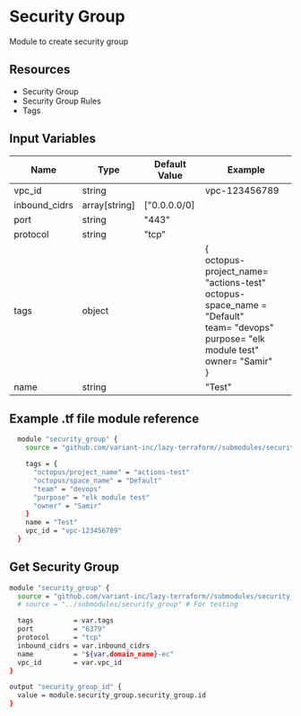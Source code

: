 # Security Group

Module to create security group

## Resources

- Security Group
- Security Group Rules
- Tags

<!-- markdownlint-disable MD013 -->
## Input Variables

| Name          | Type          | Default Value | Example                                                                                                                                                              |
| ------------- | ------------- | ------------- | -------------------------------------------------------------------------------------------------------------------------------------------------------------------- |
| vpc_id        | string        |               | vpc-123456789                                                                                                                                                        |
| inbound_cidrs | array[string] | ["0.0.0.0/0]  |                                                                                                                                                                      |
| port          | string        | "443"         |                                                                                                                                                                      |
| protocol      | string        | "tcp"         |                                                                                                                                                                      |
| tags          | object        |               | {<br /> octopus-project_name= "actions-test"<br /> octopus-space_name = "Default"<br /> team= "devops"<br /> purpose= "elk module test"<br /> owner= "Samir"<br /> } |
| name          | string        |               | "Test"                                                                                                                                                               |
<!-- markdownlint-enable MD013 -->

## Example .tf file module reference

```bash
  module "security_group" {
    source = "github.com/variant-inc/lazy-terraform//submodules/security_group?ref=v1"

    tags = {
      "octopus/project_name" = "actions-test"
      "octopus/space_name" = "Default"
      "team" = "devops"
      "purpose" = "elk module test"
      "owner" = "Samir"
    }
    name = "Test"
    vpc_id = "vpc-123456789"
  }
```

## Get Security Group

```bash
module "security_group" {
  source = "github.com/variant-inc/lazy-terraform//submodules/security_group?ref=v1"
  # source = "../submodules/security_group" # For testing

  tags          = var.tags
  port          = "6379"
  protocol      = "tcp"
  inbound_cidrs = var.inbound_cidrs
  name          = "${var.domain_name}-ec"
  vpc_id        = var.vpc_id
}

output "security_group_id" {
  value = module.security_group.security_group.id
}
```
